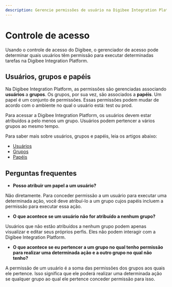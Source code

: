 ```yaml
---
description: Gerencie permissões de usuário na Digibee Integration Platform
---
```


# Controle de acesso

Usando o controle de acesso do Digibee, o gerenciador de acesso pode determinar quais usuários têm permissão para executar determinadas tarefas na Digibee Integration Platform.

## Usuários, grupos e papéis

Na Digibee Integration Platform, as permissões são gerenciadas associando **usuários** a **grupos**. Os grupos, por sua vez, são associados a **papéis**. Um papel é um conjunto de permissões. Essas permissões podem mudar de acordo com o ambiente no qual o usuário está: test ou prod.

Para acessar a Digibee Integration Platform, os usuários devem estar atribuídos a pelo menos um grupo. Usuários podem pertencer a vários grupos ao mesmo tempo.

Para saber mais sobre usuários, grupos e papéis, leia os artigos abaixo:

* [Usuários](conceitos-basicos-sobre-usuarios.md)
* [Grupos](grupos-do-controle-de-acesso.md)
* [Papéis](papeis-do-controle-de-acesso.md)

## Perguntas frequentes

* **Posso atribuir um papel a um usuário?**

Não diretamente. Para conceder permissão a um usuário para executar uma determinada ação, você deve atribuí-lo a um grupo cujos papéis incluem a permissão para executar essa ação.

* **O que acontece se um usuário não for atribuído a nenhum grupo?**

Usuários que não estão atribuídos a nenhum grupo podem apenas visualizar e editar seus próprios perfis. Eles não podem interagir com a Digibee Integration Platform.

* **O que acontece se eu pertencer a um grupo no qual tenho permissão para realizar uma determinada ação e a outro grupo no qual não tenho?**

A permissão de um usuário é a soma das permissões dos grupos aos quais ele pertence. Isso significa que ele poderá realizar uma determinada ação se qualquer grupo ao qual ele pertence conceder permissão para isso.

